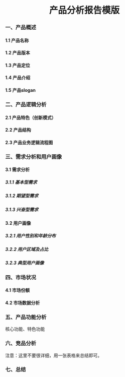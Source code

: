 <center><h1>产品分析报告模版</h1></center>

### 一、产品概述

#### 1.1 产品名称

#### 1.2 产品版本

#### 1.3 产品定位

#### 1.4 产品介绍

#### 1.5 产品slogan



### 二、产品逻辑分析

#### 2.1 产品特色（创新模式）

#### 2.2 产品结构

#### 2.3 产品业务逻辑流程图



### 三、需求分析和用户画像

#### 3.1 需求分析

##### 3.1.1 基本型需求

##### 3.1.2 期望型需求

##### 3.1.3 兴奋型需求

#### 3.2 用户画像

##### 3.2.1 用户性别和年龄分布

##### 3.2.2 用户区域及占比

##### 3.2.3 典型用户画像



### 四、市场状况

#### 4.1 市场份额

#### 4.2 市场数据分析



### 五、产品功能分析

核心功能、特色功能



### 六、竞品分析

注意：这里不要很详细，用一张表格来总结即可。



### 七、总结
